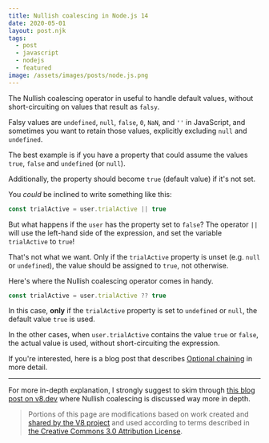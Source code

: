 ```yaml
---
title: Nullish coalescing in Node.js 14
date: 2020-05-01
layout: post.njk
tags:
  - post
  - javascript
  - nodejs
  - featured
image: /assets/images/posts/node.js.png
---
```


The Nullish coalescing operator in useful to handle default values, without short-circuiting on values that result as `falsy`.

Falsy values are `undefined`, `null`, `false`, `0`, `NaN`, and `''` in JavaScript, and sometimes you want to retain those values, explicitly excluding `null` and `undefined`.

The best example is if you have a property that could assume the values `true`, `false` and `undefined` (or `null`).

Additionally, the property should become `true` (default value) if  it's not set.

You *could* be inclined to write something like this:

```js
const trialActive = user.trialActive || true
```

But what happens if the `user` has the property set to `false`? The operator `||` will use the left-hand side of the expression, and set the variable `trialActive` to `true`!

That's not what we want. Only if the `trialActive` property is unset (e.g. `null` or `undefined`), the value should be assigned to `true`, not otherwise.

Here's where the Nullish coalescing operator comes in handy.

```js
const trialActive = user.trialActive ?? true
```

In this case, **only** if the `trialActive` property is set to `undefined` or `null`, the default value `true` is used.

In the other cases, when `user.trialActive` contains the value `true` or `false`, the actual value is used, without short-circuiting the expression.

If you're interested, here is a blog post that describes [Optional chaining](/posts/2020-05-01-Optional-chaining-in-Node.js-14/) in more detail.

---

For more in-depth explanation, I strongly suggest to skim through [this blog post on v8.dev](https://v8.dev/features/nullish-coalescing) where Nullish coalescing is discussed way more in depth.

<blockquote><p>Portions of this page are modifications based on work created and <a href="/terms#site-policies">shared by the V8 project</a> and used according to terms described in <a href="https://creativecommons.org/licenses/by/3.0/">the Creative Commons 3.0 Attribution License</a>.</p></blockquote>
